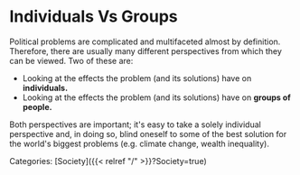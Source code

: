 # Individuals Vs Groups

Political problems are complicated and multifaceted almost by definition.
Therefore, there are usually many different perspectives from which they can
be viewed. Two of these are:

 - Looking at the effects the problem (and its solutions) have on
   **individuals.**
 - Looking at the effects the problem (and its solutions) have on **groups of
   people.**

Both perspectives are important; it's easy to take a solely individual
perspective and, in doing so, blind oneself to some of the best solution for
the world's biggest problems (e.g. climate change, wealth inequality).

Categories:
[Society]({{< relref "/" >}}?Society=true)